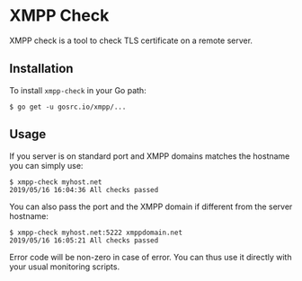 # XMPP Check

XMPP check is a tool to check TLS certificate on a remote server.

## Installation

To install `xmpp-check` in your Go path:

```
$ go get -u gosrc.io/xmpp/...
```

## Usage

If you server is on standard port and XMPP domains matches the hostname you can simply use:

```
$ xmpp-check myhost.net
2019/05/16 16:04:36 All checks passed
```

You can also pass the port and the XMPP domain if different from the server hostname:

```
$ xmpp-check myhost.net:5222 xmppdomain.net
2019/05/16 16:05:21 All checks passed
```

Error code will be non-zero in case of error. You can thus use it directly with your usual 
monitoring scripts.
